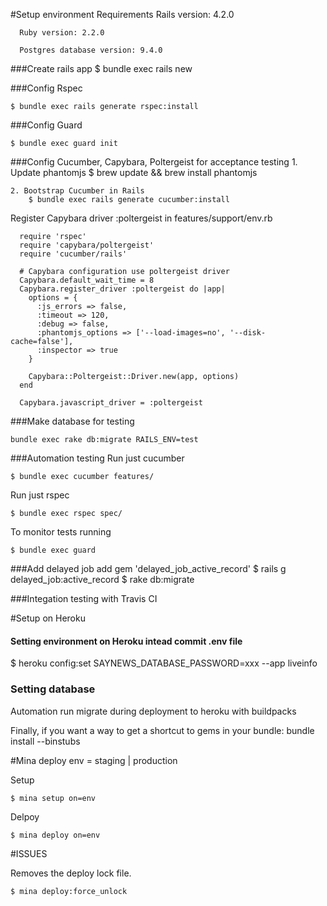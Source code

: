 #Setup environment
	Requirements
	  Rails version: 4.2.0
  
	  Ruby version: 2.2.0
  
	  Postgres database version: 9.4.0

###Create rails app
	$ bundle exec rails new <your name app>


###Config Rspec
  
	$ bundle exec rails generate rspec:install

###Config Guard

	$ bundle exec guard init

###Config Cucumber, Capybara, Poltergeist for acceptance testing
	1. Update phantomjs
		$ brew update && brew install phantomjs

	2. Bootstrap Cucumber in Rails
		$ bundle exec rails generate cucumber:install

Register Capybara driver :poltergeist in features/support/env.rb

	  require 'rspec'
	  require 'capybara/poltergeist'
	  require 'cucumber/rails'

	  # Capybara configuration use poltergeist driver
	  Capybara.default_wait_time = 8
	  Capybara.register_driver :poltergeist do |app|
	    options = {
	      :js_errors => false,
	      :timeout => 120,
	      :debug => false,
	      :phantomjs_options => ['--load-images=no', '--disk-cache=false'],
	      :inspector => true
	    }

	    Capybara::Poltergeist::Driver.new(app, options)
	  end

	  Capybara.javascript_driver = :poltergeist

###Make database for testing

	bundle exec rake db:migrate RAILS_ENV=test

###Automation testing
Run just cucumber
  
	$ bundle exec cucumber features/

Run just rspec

	$ bundle exec rspec spec/

To monitor tests running

	$ bundle exec guard


###Add delayed job
	add gem 'delayed_job_active_record'
	$ rails g delayed_job:active_record
	$ rake db:migrate

###Integation testing with Travis CI



#Setup on Heroku


#### Setting environment on Heroku intead commit .env file
  $ heroku config:set SAYNEWS_DATABASE_PASSWORD=xxx --app liveinfo

### Setting database
  Automation run migrate during deployment to heroku with buildpacks


Finally, if you want a way to get a shortcut to gems in your bundle:
bundle install --binstubs



	
#Mina deploy
env = staging | production

Setup

	$ mina setup on=env

Delpoy

	$ mina deploy on=env 



#ISSUES

Removes the deploy lock file.

	$ mina deploy:force_unlock
	

	